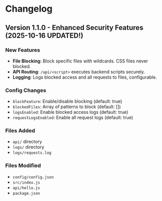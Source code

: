 # Changelog

## Version 1.1.0 - Enhanced Security Features (2025-10-16 UPDATED!)

### New Features
- **File Blocking**: Block specific files with wildcards. CSS files never blocked.
- **API Routing**: `/api/<script>` executes backend scripts securely.
- **Logging**: Logs blocked access and all requests to files, configurable.

### Config Changes
- `blockFeature`: Enable/disable blocking (default: true)
- `blockedFiles`: Array of patterns to block (default: [])
- `logsEnabled`: Enable blocked access logs (default: true)
- `requestLogsEnabled`: Enable all request logs (default: true)

### Files Added
- `api/` directory
- `logs/` directory
- `logs/requests.log`

### Files Modified
- `config/config.json`
- `src/index.js`
- `api/hello.js`
- `package.json`